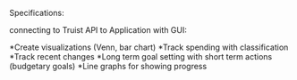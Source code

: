 
Specifications:

connecting to Truist API to Application with GUI:

*Create visualizations (Venn, bar chart)
*Track spending with classification
*Track recent changes
*Long term goal setting with short term actions (budgetary goals)
*Line graphs for showing progress
